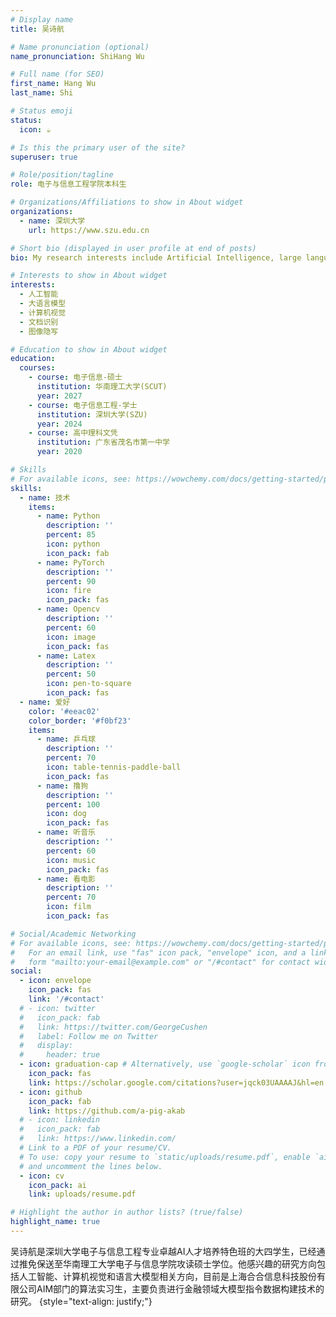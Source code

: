 ```yaml
---
# Display name
title: 吴诗航

# Name pronunciation (optional)
name_pronunciation: ShiHang Wu

# Full name (for SEO)
first_name: Hang Wu
last_name: Shi

# Status emoji
status:
  icon: ☕️

# Is this the primary user of the site?
superuser: true

# Role/position/tagline
role: 电子与信息工程学院本科生

# Organizations/Affiliations to show in About widget
organizations:
  - name: 深圳大学
    url: https://www.szu.edu.cn

# Short bio (displayed in user profile at end of posts)
bio: My research interests include Artificial Intelligence, large language model, computer vision, OCR and image steganography.

# Interests to show in About widget
interests:
  - 人工智能
  - 大语言模型
  - 计算机视觉
  - 文档识别
  - 图像隐写

# Education to show in About widget
education:
  courses:
    - course: 电子信息-硕士
      institution: 华南理工大学(SCUT)
      year: 2027
    - course: 电子信息工程-学士
      institution: 深圳大学(SZU)
      year: 2024
    - course: 高中理科文凭
      institution: 广东省茂名市第一中学
      year: 2020

# Skills
# For available icons, see: https://wowchemy.com/docs/getting-started/page-builder/#icons
skills:
  - name: 技术
    items:
      - name: Python
        description: ''
        percent: 85
        icon: python
        icon_pack: fab
      - name: PyTorch
        description: ''
        percent: 90
        icon: fire
        icon_pack: fas
      - name: Opencv
        description: ''
        percent: 60
        icon: image
        icon_pack: fas
      - name: Latex
        description: ''
        percent: 50
        icon: pen-to-square
        icon_pack: fas
  - name: 爱好
    color: '#eeac02'
    color_border: '#f0bf23'
    items:
      - name: 乒乓球
        description: ''
        percent: 70
        icon: table-tennis-paddle-ball
        icon_pack: fas
      - name: 撸狗
        description: ''
        percent: 100
        icon: dog
        icon_pack: fas
      - name: 听音乐
        description: ''
        percent: 60
        icon: music
        icon_pack: fas
      - name: 看电影
        description: ''
        percent: 70
        icon: film
        icon_pack: fas

# Social/Academic Networking
# For available icons, see: https://wowchemy.com/docs/getting-started/page-builder/#icons
#   For an email link, use "fas" icon pack, "envelope" icon, and a link in the
#   form "mailto:your-email@example.com" or "/#contact" for contact widget.
social:
  - icon: envelope
    icon_pack: fas
    link: '/#contact'
  # - icon: twitter
  #   icon_pack: fab
  #   link: https://twitter.com/GeorgeCushen
  #   label: Follow me on Twitter
  #   display:
  #     header: true
  - icon: graduation-cap # Alternatively, use `google-scholar` icon from `ai` icon pack
    icon_pack: fas
    link: https://scholar.google.com/citations?user=jqck03UAAAAJ&hl=en
  - icon: github
    icon_pack: fab
    link: https://github.com/a-pig-akab
  # - icon: linkedin
  #   icon_pack: fab
  #   link: https://www.linkedin.com/
  # Link to a PDF of your resume/CV.
  # To use: copy your resume to `static/uploads/resume.pdf`, enable `ai` icons in `params.yaml`,
  # and uncomment the lines below.
  - icon: cv
    icon_pack: ai
    link: uploads/resume.pdf

# Highlight the author in author lists? (true/false)
highlight_name: true
---
```


吴诗航是深圳大学电子与信息工程专业卓越AI人才培养特色班的大四学生，已经通过推免保送至华南理工大学电子与信息学院攻读硕士学位。他感兴趣的研究方向包括人工智能、计算机视觉和语言大模型相关方向，目前是上海合合信息科技股份有限公司AIM部门的算法实习生，主要负责进行金融领域大模型指令数据构建技术的研究。
{style="text-align: justify;"}
